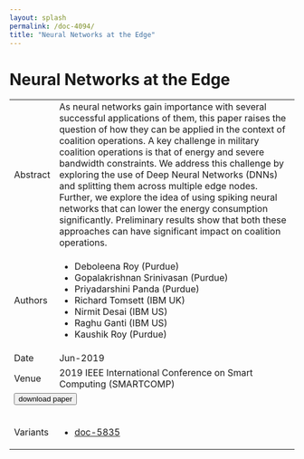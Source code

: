 ```yaml
---
layout: splash
permalink: /doc-4094/
title: "Neural Networks at the Edge"
---
```


# Neural Networks at the Edge

<table>
    <tbody>
    <tr>
        <td>Abstract</td>
        <td>As neural networks gain importance with several successful applications of them, this paper raises the question of how they can be applied in the context of coalition operations. A key challenge in military coalition operations is that of energy and severe bandwidth constraints. We address this challenge by exploring the use of Deep Neural Networks (DNNs) and splitting them across multiple edge nodes. Further, we explore the idea of using spiking neural networks that can lower the energy consumption significantly. Preliminary results show that both these approaches can have significant impact on coalition operations.</td>
    </tr>
    <tr>
        <td>Authors</td>
        <td>
            <ul>
                <li>Deboleena Roy (Purdue)</li>
                <li>Gopalakrishnan Srinivasan (Purdue)</li>
                <li>Priyadarshini Panda (Purdue)</li>
                <li>Richard Tomsett (IBM UK)</li>
                <li>Nirmit Desai (IBM US)</li>
                <li>Raghu Ganti (IBM US)</li>
                <li>Kaushik Roy (Purdue)</li>
            </ul>
        </td>
    </tr>
    <tr>
        <td>Date</td>
        <td>Jun-2019</td>
    </tr>
    <tr>
        <td>Venue</td>
        <td>2019 IEEE International Conference on Smart Computing (SMARTCOMP)</td>
    </tr>
        <tr>
            <td colspan="2">
                <form method="get" action="https://ibm.box.com/v/doc-4094-paper">
                    <button type="submit">download paper</button>
                </form>
            </td>
        </tr>
        <tr>
            <td>Variants</td>
            <td>
                <ul>
                    <li><a href="\doc-5835\">doc-5835</a></li>
                </ul>
            </td>
        </tr>
    </tbody>
</table>
